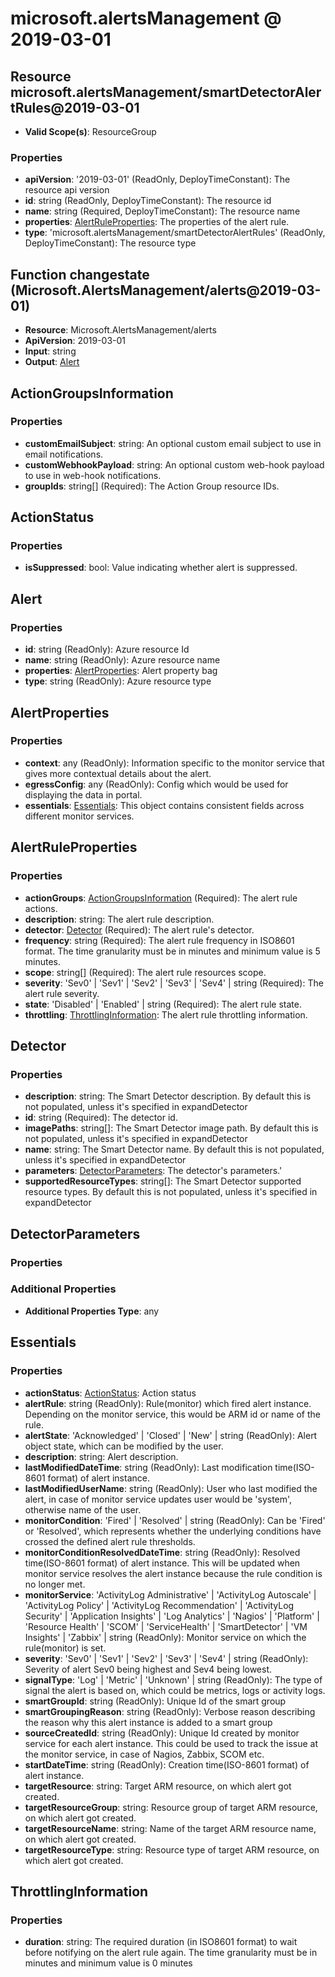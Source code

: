 # microsoft.alertsManagement @ 2019-03-01

## Resource microsoft.alertsManagement/smartDetectorAlertRules@2019-03-01
* **Valid Scope(s)**: ResourceGroup
### Properties
* **apiVersion**: '2019-03-01' (ReadOnly, DeployTimeConstant): The resource api version
* **id**: string (ReadOnly, DeployTimeConstant): The resource id
* **name**: string (Required, DeployTimeConstant): The resource name
* **properties**: [AlertRuleProperties](#alertruleproperties): The properties of the alert rule.
* **type**: 'microsoft.alertsManagement/smartDetectorAlertRules' (ReadOnly, DeployTimeConstant): The resource type

## Function changestate (Microsoft.AlertsManagement/alerts@2019-03-01)
* **Resource**: Microsoft.AlertsManagement/alerts
* **ApiVersion**: 2019-03-01
* **Input**: string
* **Output**: [Alert](#alert)

## ActionGroupsInformation
### Properties
* **customEmailSubject**: string: An optional custom email subject to use in email notifications.
* **customWebhookPayload**: string: An optional custom web-hook payload to use in web-hook notifications.
* **groupIds**: string[] (Required): The Action Group resource IDs.

## ActionStatus
### Properties
* **isSuppressed**: bool: Value indicating whether alert is suppressed.

## Alert
### Properties
* **id**: string (ReadOnly): Azure resource Id
* **name**: string (ReadOnly): Azure resource name
* **properties**: [AlertProperties](#alertproperties): Alert property bag
* **type**: string (ReadOnly): Azure resource type

## AlertProperties
### Properties
* **context**: any (ReadOnly): Information specific to the monitor service that gives more contextual details about the alert.
* **egressConfig**: any (ReadOnly): Config which would be used for displaying the data in portal.
* **essentials**: [Essentials](#essentials): This object contains consistent fields across different monitor services.

## AlertRuleProperties
### Properties
* **actionGroups**: [ActionGroupsInformation](#actiongroupsinformation) (Required): The alert rule actions.
* **description**: string: The alert rule description.
* **detector**: [Detector](#detector) (Required): The alert rule's detector.
* **frequency**: string (Required): The alert rule frequency in ISO8601 format. The time granularity must be in minutes and minimum value is 5 minutes.
* **scope**: string[] (Required): The alert rule resources scope.
* **severity**: 'Sev0' | 'Sev1' | 'Sev2' | 'Sev3' | 'Sev4' | string (Required): The alert rule severity.
* **state**: 'Disabled' | 'Enabled' | string (Required): The alert rule state.
* **throttling**: [ThrottlingInformation](#throttlinginformation): The alert rule throttling information.

## Detector
### Properties
* **description**: string: The Smart Detector description. By default this is not populated, unless it's specified in expandDetector
* **id**: string (Required): The detector id.
* **imagePaths**: string[]: The Smart Detector image path. By default this is not populated, unless it's specified in expandDetector
* **name**: string: The Smart Detector name. By default this is not populated, unless it's specified in expandDetector
* **parameters**: [DetectorParameters](#detectorparameters): The detector's parameters.'
* **supportedResourceTypes**: string[]: The Smart Detector supported resource types. By default this is not populated, unless it's specified in expandDetector

## DetectorParameters
### Properties
### Additional Properties
* **Additional Properties Type**: any

## Essentials
### Properties
* **actionStatus**: [ActionStatus](#actionstatus): Action status
* **alertRule**: string (ReadOnly): Rule(monitor) which fired alert instance. Depending on the monitor service,  this would be ARM id or name of the rule.
* **alertState**: 'Acknowledged' | 'Closed' | 'New' | string (ReadOnly): Alert object state, which can be modified by the user.
* **description**: string: Alert description.
* **lastModifiedDateTime**: string (ReadOnly): Last modification time(ISO-8601 format) of alert instance.
* **lastModifiedUserName**: string (ReadOnly): User who last modified the alert, in case of monitor service updates user would be 'system', otherwise name of the user.
* **monitorCondition**: 'Fired' | 'Resolved' | string (ReadOnly): Can be 'Fired' or 'Resolved', which represents whether the underlying conditions have crossed the defined alert rule thresholds.
* **monitorConditionResolvedDateTime**: string (ReadOnly): Resolved time(ISO-8601 format) of alert instance. This will be updated when monitor service resolves the alert instance because the rule condition is no longer met.
* **monitorService**: 'ActivityLog Administrative' | 'ActivityLog Autoscale' | 'ActivityLog Policy' | 'ActivityLog Recommendation' | 'ActivityLog Security' | 'Application Insights' | 'Log Analytics' | 'Nagios' | 'Platform' | 'Resource Health' | 'SCOM' | 'ServiceHealth' | 'SmartDetector' | 'VM Insights' | 'Zabbix' | string (ReadOnly): Monitor service on which the rule(monitor) is set.
* **severity**: 'Sev0' | 'Sev1' | 'Sev2' | 'Sev3' | 'Sev4' | string (ReadOnly): Severity of alert Sev0 being highest and Sev4 being lowest.
* **signalType**: 'Log' | 'Metric' | 'Unknown' | string (ReadOnly): The type of signal the alert is based on, which could be metrics, logs or activity logs.
* **smartGroupId**: string (ReadOnly): Unique Id of the smart group
* **smartGroupingReason**: string (ReadOnly): Verbose reason describing the reason why this alert instance is added to a smart group
* **sourceCreatedId**: string (ReadOnly): Unique Id created by monitor service for each alert instance. This could be used to track the issue at the monitor service, in case of Nagios, Zabbix, SCOM etc.
* **startDateTime**: string (ReadOnly): Creation time(ISO-8601 format) of alert instance.
* **targetResource**: string: Target ARM resource, on which alert got created.
* **targetResourceGroup**: string: Resource group of target ARM resource, on which alert got created.
* **targetResourceName**: string: Name of the target ARM resource name, on which alert got created.
* **targetResourceType**: string: Resource type of target ARM resource, on which alert got created.

## ThrottlingInformation
### Properties
* **duration**: string: The required duration (in ISO8601 format) to wait before notifying on the alert rule again. The time granularity must be in minutes and minimum value is 0 minutes

